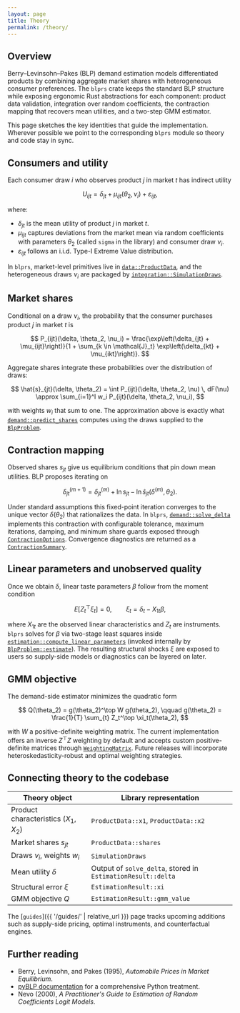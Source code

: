 ```yaml
---
layout: page
title: Theory
permalink: /theory/
---
```


## Overview

Berry–Levinsohn–Pakes (BLP) demand estimation models differentiated products by
combining aggregate market shares with heterogeneous consumer preferences. The
`blprs` crate keeps the standard BLP structure while exposing ergonomic Rust
abstractions for each component: product data validation, integration over
random coefficients, the contraction mapping that recovers mean utilities, and a
two-step GMM estimator.

This page sketches the key identities that guide the implementation. Wherever
possible we point to the corresponding `blprs` module so theory and code stay in
sync.

## Consumers and utility

Each consumer draw $i$ who observes product $j$ in market $t$ has indirect
utility

$$
U_{ijt} = \delta_{jt} + \mu_{ijt}(\theta_2, \nu_i) + \varepsilon_{ijt},
$$

where:

- $\delta_{jt}$ is the mean utility of product $j$ in market $t$.
- $\mu_{ijt}$ captures deviations from the market mean via random coefficients
  with parameters $\theta_2$ (called `sigma` in the library) and consumer draw
  $\nu_i$.
- $\varepsilon_{ijt}$ follows an i.i.d. Type-I Extreme Value distribution.

In `blprs`, market-level primitives live in [`data::ProductData`](https://docs.rs/blprs/latest/blprs/data/struct.ProductData.html), and the
heterogeneous draws $\nu_i$ are packaged by [`integration::SimulationDraws`](https://docs.rs/blprs/latest/blprs/integration/struct.SimulationDraws.html).

## Market shares

Conditional on a draw $\nu_i$, the probability that the consumer purchases
product $j$ in market $t$ is

$$
P_{ijt}(\delta, \theta_2, \nu_i) = \frac{\exp\left(\delta_{jt} + \mu_{ijt}\right)}{1 + \sum_{k \in \mathcal{J}_t} \exp\left(\delta_{kt} + \mu_{ikt}\right)}.
$$

Aggregate shares integrate these probabilities over the distribution of draws:

$$
\hat{s}_{jt}(\delta, \theta_2)
  = \int P_{ijt}(\delta, \theta_2, \nu) \, dF(\nu)
  \approx \sum_{i=1}^I w_i P_{ijt}(\delta, \theta_2, \nu_i),
$$

with weights $w_i$ that sum to one. The approximation above is exactly what
[`demand::predict_shares`](https://docs.rs/blprs/latest/blprs/demand/fn.predict_shares.html) computes using the draws supplied to the
[`BlpProblem`](https://docs.rs/blprs/latest/blprs/struct.BlpProblem.html).

## Contraction mapping

Observed shares $s_{jt}$ give us equilibrium conditions that pin down mean
utilities. BLP proposes iterating on

$$
\delta^{(m+1)}_{jt}
  = \delta^{(m)}_{jt}
    + \ln s_{jt}
    - \ln \hat{s}_{jt}(\delta^{(m)}, \theta_2).
$$

Under standard assumptions this fixed-point iteration converges to the unique
vector $\delta(\theta_2)$ that rationalizes the data. In `blprs`,
[`demand::solve_delta`](https://docs.rs/blprs/latest/blprs/demand/fn.solve_delta.html) implements this contraction with configurable tolerance,
maximum iterations, damping, and minimum share guards exposed through
[`ContractionOptions`](https://docs.rs/blprs/latest/blprs/struct.ContractionOptions.html). Convergence diagnostics are returned as a
[`ContractionSummary`](https://docs.rs/blprs/latest/blprs/struct.ContractionSummary.html).

## Linear parameters and unobserved quality

Once we obtain $\delta$, linear taste parameters $\beta$ follow from the
moment condition

$$
E[Z_t^\top \xi_t] = 0, \qquad
\xi_t = \delta_t - X_{1t} \beta,
$$

where $X_{1t}$ are the observed linear characteristics and $Z_t$ are instruments.
`blprs` solves for $\beta$ via two-stage least squares inside
[`estimation::compute_linear_parameters`](https://docs.rs/blprs/latest/blprs/estimation/fn.compute_linear_parameters.html) (invoked internally by
[`BlpProblem::estimate`](https://docs.rs/blprs/latest/blprs/struct.BlpProblem.html#method.estimate)). The resulting structural shocks $\xi$ are
exposed to users so supply-side models or diagnostics can be layered on later.

## GMM objective

The demand-side estimator minimizes the quadratic form

$$
Q(\theta_2) = g(\theta_2)^\top W g(\theta_2), \qquad
 g(\theta_2) = \frac{1}{T} \sum_{t} Z_t^\top \xi_t(\theta_2),
$$

with $W$ a positive-definite weighting matrix. The current implementation offers
an inverse $Z^\top Z$ weighting by default and accepts custom positive-definite
matrices through [`WeightingMatrix`](https://docs.rs/blprs/latest/blprs/enum.WeightingMatrix.html). Future releases will incorporate heteroskedasticity-robust and optimal weighting strategies.

## Connecting theory to the codebase

| Theory object | Library representation |
| --- | --- |
| Product characteristics $(X_1, X_2)$ | `ProductData::x1`, `ProductData::x2` |
| Market shares $s_{jt}$ | `ProductData::shares` |
| Draws $\nu_i$, weights $w_i$ | `SimulationDraws` |
| Mean utility $\delta$ | Output of `solve_delta`, stored in `EstimationResult::delta` |
| Structural error $\xi$ | `EstimationResult::xi` |
| GMM objective $Q$ | `EstimationResult::gmm_value` |

The [`guides`]({{ '/guides/' | relative_url }}) page tracks upcoming additions such as supply-side
pricing, optimal instruments, and counterfactual engines.

## Further reading

- Berry, Levinsohn, and Pakes (1995), *Automobile Prices in Market Equilibrium*.
- [pyBLP documentation](https://pyblp.readthedocs.io/en/stable/theory.html) for a
  comprehensive Python treatment.
- Nevo (2000), *A Practitioner's Guide to Estimation of Random Coefficients Logit Models*.

